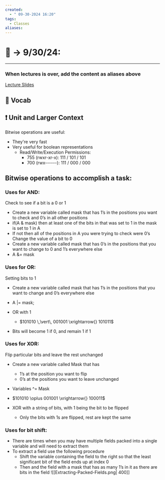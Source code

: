 ```yaml
---
created:
  - " 09-30-2024 16:20"
tags:
  - Classes
aliases:
---
```


# 📗 -> 9/30/24: 
---
### When lectures is over, add the content as aliases above
[Lecture Slides](https://docs.google.com/presentation/d/1IeF5L5ctAIwiGFlJrs5pTeIUUNcjc_Au7ilmGt-u9N4/edit)

## 🎤 Vocab


## ❗ Unit and Larger Context
Bitwise operations are useful:
- They're very fast
- Very useful for boolean representations
	- Read/Write/Execution Permissions: 
		-  755 (rwxr-xr-x): 111 / 101 / 101
		- 700 (rwx------): 111 / 000 / 000

## Bitwise operations to accomplish a task:
### Uses for AND:
Check to see if a bit is a 0 or 1
- Create a new variable called mask that has 1’s in the positions you want to check and 0’s in all other positions
- if(A & mask) then at least one of the bits in that was set to 1 in the mask is set to 1 in A
- If not then all of the positions in A you were trying to check were 0’s
Change the value of a bit to 0
- Create a new variable called mask that has 0’s in the positions that you want to change to 0 and 1’s everywhere else 
- A &= mask

### Uses for OR:
Setting bits to 1
- Create a new variable called mask that has 1’s in the positions that you want to change and 0’s everywhere else
- A |= mask;
  
- OR with 1
	- $101010 \,\vert\, 001001 \xrightarrow{} 101011$
- Bits will become 1 if 0, and remain 1 if 1
  
### Uses for XOR:
Flip particular bits and leave the rest unchanged
- Create a new variable called Mask that has 
	- 1’s at the position you want to flip
	- 0’s at the positions you want to leave unchanged 
- Variables ^= Mask
- $101010 \oplus 001001 \xrightarrow{} 100011$
  
- XOR with a string of bits, with 1 being the bit to be flipped
	- Only the bits with 1s are flipped, rest are kept the same


### Uses for bit shift:
- There are times when you may have multiple fields packed into a single variable and will need to extract them
- To extract a field use the following procedure
	- Shift the variable containing the field to the right so that the least significant bit of the field ends up at index 0
	- Then and the field with a mask that has as many 1’s in it as there are bits in the field
![[Extracting-Packed-Fields.png| 400]]



